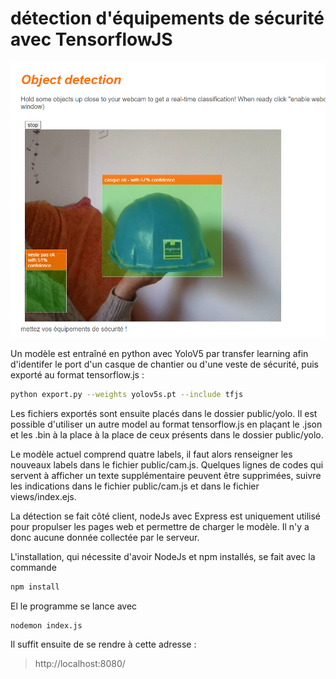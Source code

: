 # détection d'équipements de sécurité avec TensorflowJS 

![cap](app.png)


Un modèle est entraîné en python avec YoloV5 par transfer learning afin d'identifer le port d'un casque de chantier ou d'une veste de sécurité, puis exporté au format tensorflow.js : 

``` bash
python export.py --weights yolov5s.pt --include tfjs
```

Les fichiers exportés sont ensuite placés dans le dossier public/yolo. Il est possible d'utiliser un autre model au format tensorflow.js en plaçant le .json et les .bin à la place à la place de ceux présents dans le dossier public/yolo.   

Le modèle actuel comprend quatre labels, il faut alors renseigner les nouveaux labels dans le fichier public/cam.js. Quelques lignes de codes qui servent à afficher un texte supplémentaire peuvent être supprimées, suivre les indications dans le fichier public/cam.js et dans le fichier views/index.ejs.  

La détection se fait côté client, nodeJs avec Express est uniquement utilisé pour propulser les pages web et permettre de charger le modèle. Il n'y a donc aucune donnée collectée par le serveur.  

L'installation, qui nécessite d'avoir NodeJs et npm installés, se fait avec la commande

``` bash
npm install
```

El le programme se lance avec 

```bash
nodemon index.js
``` 

Il suffit ensuite de se rendre à cette adresse : 

> http://localhost:8080/